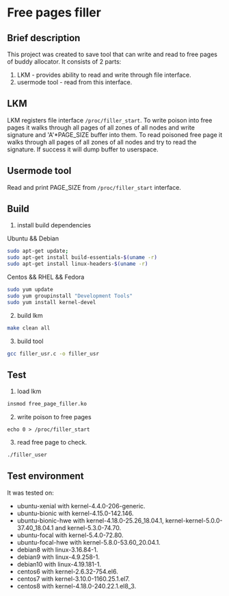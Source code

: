 # Free pages filler
## Brief description

This project was created to save tool that can write and read to free pages of buddy allocator.
It consists of 2 parts:
1. LKM - provides ability to read and write through file interface.
2. usermode tool - read from this interface.

## LKM

LKM registers file interface ``/proc/filler_start``. To write poison into free pages it walks through
all pages of all zones of all nodes and write signature and 'A'*PAGE_SIZE buffer into them.
To read poisoned free page it walks through all pages of all zones of all nodes and try to read
the signature. If success it will dump buffer to userspace.

## Usermode tool

Read and print PAGE_SIZE from ``/proc/filler_start`` interface. 

## Build

1. install build dependencies

Ubuntu && Debian
```sh
sudo apt-get update;
sudo apt-get install build-essentials-$(uname -r)
sudo apt-get install linux-headers-$(uname -r)
```
Centos && RHEL && Fedora
```sh
sudo yum update
sudo yum groupinstall "Development Tools"
sudo yum install kernel-devel
```
2. build lkm
```sh
make clean all
```

3. build tool
```sh
gcc filler_usr.c -o filler_usr
```

## Test
1. load lkm
```sh
insmod free_page_filler.ko
```
2. write poison to free pages
```
echo 0 > /proc/filler_start
```
3. read free page to check.
```sh
./filler_user
```

## Test environment

It was tested on: 
 - ubuntu-xenial with kernel-4.4.0-206-generic.
 - ubuntu-bionic with kernel-4.15.0-142.146.
 - ubuntu-bionic-hwe with kernel-4.18.0-25.26_18.04.1, kernel-kernel-5.0.0-37.40_18.04.1 and kernel-5.3.0-74.70.
 - ubuntu-focal with kernel-5.4.0-72.80.
 - ubuntu-focal-hwe with kernel-5.8.0-53.60_20.04.1.
 - debian8 with linux-3.16.84-1.
 - debian9 with linux-4.9.258-1.
 - debian10 with linux-4.19.181-1.
 - centos6 with kernel-2.6.32-754.el6.
 - centos7 with kernel-3.10.0-1160.25.1.el7.
 - centos8 with kernel-4.18.0-240.22.1.el8_3.
